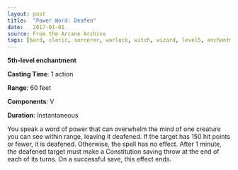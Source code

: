 ```yaml
---
layout: post
title:  "Power Word: Deafen"
date:   2017-01-01
source: From the Arcane Archive
tags: [bard, cleric, sorcerer, warlock, witch, wizard, level5, enchantment, hb, fan]
---
```


**5th-level enchantment**

**Casting Time**: 1 action

**Range**: 60 feet

**Components**: V

**Duration**: Instantaneous

You speak a word of power that can overwhelm the mind of one creature you can see within range, leaving it deafened. If the target has 150 hit points or fewer, it is deafened. Otherwise, the spell has no effect. After 1 minute, the deafened target must make a Constitution saving throw at the end of each of its turns. On a successful save, this effect ends.

